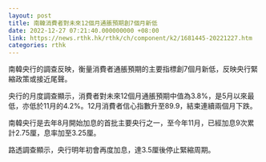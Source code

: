```yaml
---
layout: post
title: 南韓消費者對未來12個月通脹預期創7個月新低
date: 2022-12-27 07:21:40.000000000 +08:00
link: https://news.rthk.hk/rthk/ch/component/k2/1681445-20221227.htm
categories: rthk
---
```


南韓央行的調查反映，衡量消費者通脹預期的主要指標創7個月新低，反映央行緊縮政策或接近尾聲。

央行的月度調查顯示，消費者對未來12個月通脹預期中值為3.8%，是5月以來最低，亦低於11月的4.2%。12月消費者信心指數升至89.9，結束連續兩個月下跌。

南韓央行是去年8月開始加息的首批主要央行之一，至今年11月，已經加息9次累計2.75厘，息率加至3.25厘。

路透調查顯示，央行明年初會再度加息，達3.5厘後停止緊縮周期。
